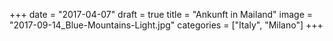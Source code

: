 +++
date = "2017-04-07"
draft = true
title = "Ankunft in Mailand"
image = "2017-09-14_Blue-Mountains-Light.jpg"
categories = ["Italy", "Milano"]
+++
